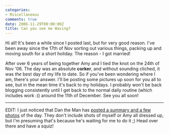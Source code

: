 ```yaml
---
categories:
- Miscellaneous
comments: true
date: 2006-11-29T00:00:00Z
title: Can you see me Waving?
---
```


Hi all! It's been a while since I posted last, but for very good reason. I've been away since the 17th of Nov sorting out various things, packing up and moving south for a short holiday. The reason - I got married!

After over 6 years of being together Amy and I tied the knot on the 24th of Nov '06. The day was an absolute <strong>corker</strong>, and without sounding cliched, it was <em>the</em> best day of my life to date. So if you've been wondering where I am, there's your answer. I'll be posting some pictures up soon for you all to see, but in the mean time it's back to my holidays. I probably won't be back blogging consistently until I get back to the normal daily routine (which includes work :() around the 11th of December. See you all soon!
<hr />
EDIT: I just noticed that Dan the Man has <a href="http://www.shiftperception.com/blog/posts/oj-wedding/" title="OJ's Wedding">posted a summary and a few photos</a> of the day. They don't include shots of myself or Amy all dressed up, but I'm presuming that's because he's waiting for me to do it ;) Head over there and have a squiz!
